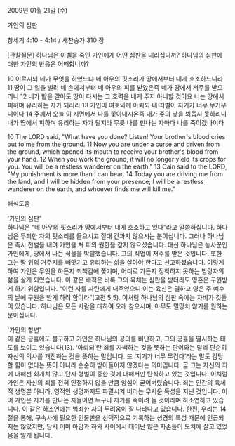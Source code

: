 2009년 01월 21일 (수)

가인의 심판



창세기 4:10 - 4:14 / 새찬송가 310 장


[관찰질문]
하나님은 아벨을 죽인 가인에게 어떤 심판을 내리십니까?
하나님의 심판에 대한 가인의 반응은 어떠합니까?

10 이르시되 네가 무엇을 하였느냐 네 아우의 핏소리가 땅에서부터 내게 호소하느니라 
11 땅이 그 입을 벌려 네 손에서부터 네 아우의 피를 받았은즉 네가 땅에서 저주를 받으리니 
12 네가 밭을 갈아도 땅이 다시는 그 효력을 네게 주지 아니할 것이요 너는 땅에서 피하며 유리하는 자가 되리라 
13 가인이 여호와께 아뢰되 내 죄벌이 지기가 너무 무거우니이다 
14 주께서 오늘 이 지면에서 나를 쫓아내시온즉 내가 주의 낯을 뵈옵지 못하리니 내가 땅에서 피하며 유리하는 자가 될지라 무릇 나를 만나는 자마다 나를 죽이겠나이다  

10 The LORD said, "What have you done? Listen! Your brother's blood cries out to me from the ground. 
11 Now you are under a curse and driven from the ground, which opened its mouth to receive your brother's blood from your hand. 
12 When you work the ground, it will no longer yield its crops for you. You will be a restless wanderer on the earth." 
13 Cain said to the LORD, "My punishment is more than I can bear. 
14 Today you are driving me from the land, and I will be hidden from your presence; I will be a restless wanderer on the earth, and whoever finds me will kill me."

해석도움





'가인의 심판'  
하나님은 “네 아우의 핏소리가 땅에서부터 내게 호소하고 있다”라고 말씀하십니다. 하나님은 무죄한 자의 핏소리를 들으시고 절대 간과치 않으시는 분이십니다. 그러나 하나님은 즉시 천벌을 내려 가인을 쳐 피의 원한을 갚지 않으셨습니다. 대신 하나님은 농사꾼인 가인에게, 땅에서 나는 식물을 박탈했습니다. 그의 직업이 저주를 받은 것입니다. 또한 그는 땅 위의 거주지를 빼앗기고 유리하는 삶을 살아야 한다고 선고하셨습니다. 이렇게 하여 가인은 무엇을 하든지 죄책감에 쫓기며, 어디로 가든지 정착하지 못하는 방랑자의 삶을 살게 되었습니다. 이 같은 배척은 비록 그의 육체는 심판을 받더라도 영혼은 구원받게 하기 위함입니다. “이런 자를 사탄에게 내주었으니 이는 육신은 멸하고 영은 주 예수의 날에 구원을 받게 하려 함이라”(고전 5:5). 이처럼 하나님의 심판 속에는 자비가 깃들어 있습니다. 하나님은 모든 사람을 대하여 오래 참으시며, 아무도 멸망치 않기를 원하는 분이십니다.       

'가인의 항변'  
이 같은 긍휼에도 불구하고 가인은 하나님의 공의를 비난하고, 그의 긍휼을 멸시하는 태도를 보이고 있습니다(13). ‘아뢰되’란 죄를 자백하는 것을 뜻하는 단어와는 달리 단순히 자신의 의사를 개진하는 것을 뜻하는 말입니다. 또 ‘지기가 너무 무겁다’라는 말도 감당할 힘이 없다는 뜻이 아니라 순순히 받아들이지 않겠다는 의미입니다. 곧 그는 자신의 죄에 대해선 회개치 않고 단지 형벌이 중한 것에 대해서만 탄식하고 있는 것입니다. 이처럼 가인은 자신의 죄를 전혀 인정하지 않을 만큼 양심이 굳어버렸습니다. 죄는 인간의 육체적 생명뿐 아니라, 영적인 생명까지도 파멸시켜 버리는 무서운 독성을 지닌 것입니다. 이어 가인은 자기를 만나는 자들이면 누구나 자기를 죽이려 들 것이라며 하소연하고 있습니다. 이 같은 하소연에는 범죄한 자의 두려움이 잘 나타나고 있습니다. 한편, 우리는 14절을 통해, 구속사에 필요한 인물만을 선택적으로 기록하는 성경의 특성 때문에 언급되지는 않았지만, 당시 이미 아담과 하와 사이에서 태어난 많은 자손들이 도처에 살고 있었음을 알게 됩니다.